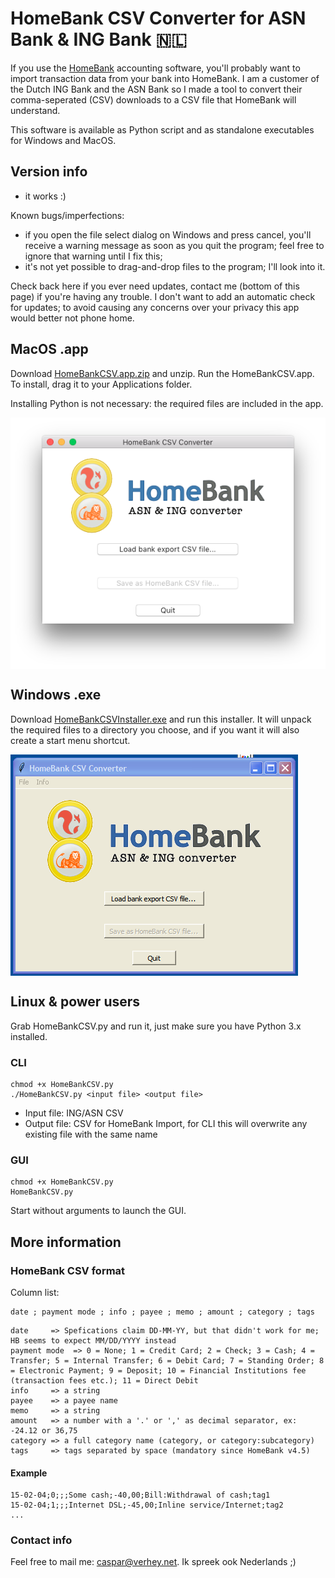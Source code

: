 # HomeBank CSV Converter for ASN Bank & ING Bank 🇳🇱

If you use the [HomeBank](http://homebank.free.fr/en/index.php) accounting software, you'll probably want to import transaction data from your bank into HomeBank. I am a customer of the Dutch ING Bank and the ASN Bank so I made a tool to convert their comma-seperated (CSV) downloads to a CSV file that HomeBank will understand.

This software is available as Python script and as standalone executables for Windows and MacOS.
 
## Version info
+ it works :)

Known bugs/imperfections:
- if you open the file select dialog on Windows and press cancel, you'll receive a warning message as soon as you quit the program; feel free to ignore that warning until I fix this;
- it's not yet possible to drag-and-drop files to the program; I'll look into it.

Check back here if you ever need updates, contact me (bottom of this page) if you're having any trouble. I don't want to add an automatic check for updates; to avoid causing any concerns over your privacy this app would better not phone home.

## MacOS .app
Download [HomeBankCSV.app.zip](https://github.com/cwverhey/HomeBankCSV/raw/master/releases/HomeBankCSV.app.zip) and unzip. Run the HomeBankCSV.app. To install, drag it to your Applications folder.

Installing Python is not necessary: the required files are included in the app.

<img align="left" src="build-files/images/screenshot_macos.png" />
<br clear="all" />

## Windows .exe
Download [HomeBankCSVInstaller.exe](https://github.com/cwverhey/HomeBankCSV/raw/master/releases/HomeBankCSVInstaller.exe) and run this installer. It will unpack the required files to a directory you choose, and if you want it will also create a start menu shortcut.

<img align="left" src="build-files/images/screenshot_windows.png" />
<br clear="all" />

## Linux & power users
Grab HomeBankCSV.py and run it, just make sure you have Python 3.x installed.

### CLI
    chmod +x HomeBankCSV.py
	./HomeBankCSV.py <input file> <output file>

- Input file: ING/ASN CSV
- Output file: CSV for HomeBank Import, for CLI this will overwrite any existing file with the same name

### GUI
    chmod +x HomeBankCSV.py
	HomeBankCSV.py

Start without arguments to launch the GUI.

## More information
### HomeBank CSV format
Column list:

    date ; payment mode ; info ; payee ; memo ; amount ; category ; tags

```
date     => Spefications claim DD-MM-YY, but that didn't work for me; HB seems to expect MM/DD/YYYY instead
payment mode  => 0 = None; 1 = Credit Card; 2 = Check; 3 = Cash; 4 = Transfer; 5 = Internal Transfer; 6 = Debit Card; 7 = Standing Order; 8 = Electronic Payment; 9 = Deposit; 10 = Financial Institutions fee (transaction fees etc.); 11 = Direct Debit
info     => a string
payee    => a payee name
memo     => a string
amount   => a number with a '.' or ',' as decimal separator, ex: -24.12 or 36,75
category => a full category name (category, or category:subcategory)
tags	 => tags separated by space (mandatory since HomeBank v4.5)
```

#### Example
    15-02-04;0;;;Some cash;-40,00;Bill:Withdrawal of cash;tag1
    15-02-04;1;;;Internet DSL;-45,00;Inline service/Internet;tag2
    ...

### Contact info
Feel free to mail me: caspar@verhey.net. Ik spreek ook Nederlands ;)